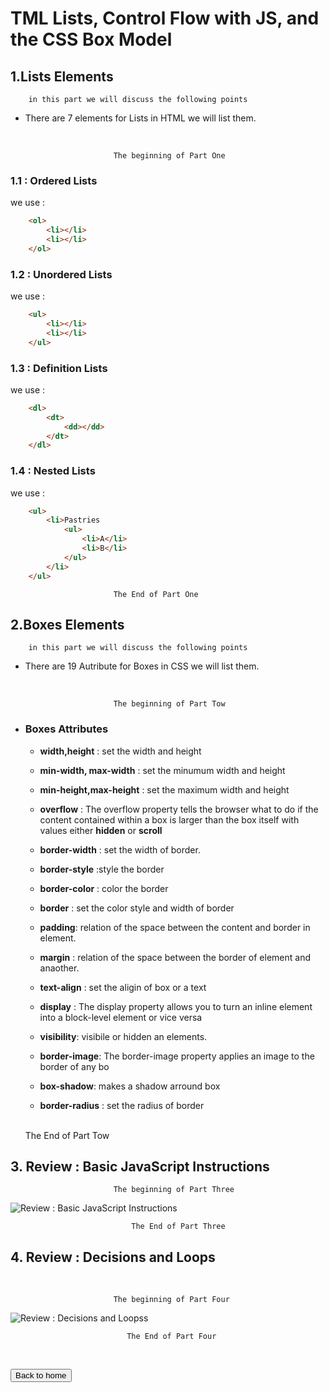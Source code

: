 # TML Lists, Control Flow with JS, and the CSS Box Model

## 1.Lists Elements

        in this part we will discuss the following points

- There are 7 elements for Lists in HTML we will list them.

<br/>

                           The beginning of Part One 

### 1.1 : Ordered Lists

we use :
                                
```html
    <ol>
        <li></li>
        <li></li>
    </ol>
```

### 1.2 : Unordered Lists


we use :
                                
```html
    <ul>
        <li></li>
        <li></li>
    </ul>
```
### 1.3 : Definition Lists

we use :
                                
```html
    <dl>
        <dt>
            <dd></dd>
        </dt>
    </dl>
```
### 1.4 : Nested Lists

we use :
                                
```html
    <ul>
        <li>Pastries
            <ul>
                <li>A</li>
                <li>B</li>
            </ul>
        </li>
    </ul>
```
     
                           The End of Part One


## 2.Boxes Elements

        in this part we will discuss the following points

- There are 19 Autribute for Boxes in CSS we will list them.

<br/>

                           The beginning of Part Tow 

- ###  Boxes Attributes

    - **width,height**          : set the width and height </br>

    - **min-width,  max-width** : set the minumum width and height 
    
    - **min-height,max-height** : set the maximum width and height
    
    - **overflow**             : The overflow property tells the browser what to do if the content contained within a box is larger than the box itself with values either **hidden** or **scroll**
    
    - **border-width** : set the width of border.
    
    - **border-style** :style the border
    
    - **border-color** : color the border

    - **border** : set the color style and width of border
    
    - **padding**: relation of the space between the content and border in element.
    
    - **margin** : relation of the space between the border of element and anaother.

    - **text-align** : set the aligin of box or a text
    
    - **display** : The display property allows you to turn an inline element into a block-level element or vice versa
    
    - **visibility**: visibile or hidden an elements.
    
    - **border-image**: The border-image property applies an image to the border of any bo
    
    - **box-shadow**: makes a shadow arround box

    - **border-radius** : set the radius of border
    <br/>
                               The End of Part Tow


## 3. Review : Basic JavaScript Instructions
                           
                           The beginning of Part Three 

![Review : Basic JavaScript Instructions ](https://jehadabuawwad.github.io/reading-notes/images/class-03-photos/1.png) 
                           
                               The End of Part Three

## 4. Review : Decisions and Loops

<br/>

                           The beginning of Part Four 
                            
                            
![Review : Decisions and Loopss ](https://jehadabuawwad.github.io/reading-notes/images/class-03-photos/2.png)                             
                            
                            
                              The End of Part Four

<br>

<button name="button" onclick="https://jehadabuawwad.github.io/reading-notes/">Back to home</button>